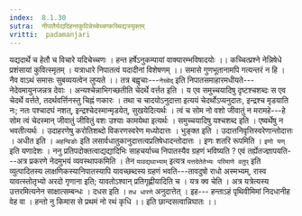 ```yaml
---
index:  8.1.30
sutra:  नीपातैर्यद्यदिहन्तकुविन्नेच्चेच्चण्कच्चिद्यत्रयुक्तम्
vritti:  padamanjari
---
```


यद्यदार्थे च हेतौ च विचारे यदिचेच्चणः ।
हन्त हर्षेऽनुकम्पायां वाक्यारम्भविषादयोः ।।
कच्चित्प्रश्ने नेन्निषेधे प्रशंसायां कुवित्स्मृतम् ।
यत्राधारे निपातत्वं यदादीनां विशेषणम् ।।
समासे गुणभूतानामपि गत्यन्तरं न हि ।
नैव वाऽथं समासः सुबव्ययत्वेन लुप्यते ।।
तत्र बह्वृचाः---`नेच्चेद्` इति निपातसमाहारमधीयते---नेदेवमायुनजन्नत्र देवाः । अन्यश्चेन्नाभिगच्छतीति चेदर्थे वर्त्तत इति । य एव समुच्चयादिषु दृष्टश्चशब्दः स एव चेदर्थे वर्त्तते, तदर्थवर्त्तिनस्तु चिह्नं णकारः । तथा च चादयोऽनुदात्ता इत्ययं चेदर्थोऽप्यनुदातः, इन्द्रश्च मृडयाति नः; नतः पश्चादघं नशत्, इन्द्रश्चेदस्मान्मृडयेत्, सुखयेदित्यर्थः । त्वं च सोम नो वशो जीवातुं न मरामहे---हे सोम त्वं चेदस्मान् जीवातुं जीवितुं वशः उश्याः कामयेथा इत्यर्थः ।
समुच्चयादिषु यश्चशब्द इति । एष्वर्थेषु न भवतीत्यर्थः । उदाहरणेषु करोतिशब्दो विकरणस्वरेण मध्योदात्तः । भुङ्क्त इति । उदात्तनिवृत्तिस्वरेणान्तोदात्तः । अधीत इति । `अहन्विङोः` इति लसार्वधातुकानुदात्तत्वप्रतिषेधादन्तोदात्तः । इणः शतरि रूपमिति । `इणो यण्` इति यणादेशः । ननु प्रतिपदोक्तत्वाद्यद्यादिभिः साहचर्याच्च निपातस्यैव ग्रहणं भविष्यति ? एवं तर्ह्येतज्ज्ञापयति---अत्र प्रकरणे नेदमुभयं व्यवस्थापकमिति । तेन `यावद्यथाभ्याम्` इत्यत्र `यत्तदेतेतेभ्यः परिमाणे वतुप्` इति व्युत्पादितस्य लाक्षणिकस्यानिपातस्यापि यावच्छब्दस्य ग्रहणं भवति---तावदुषो राधो अस्मभ्यम्, रास्व यावत्स्तोतृभ्यो अरदो गृणाना इति; यावतोऽश्वान् प्रतिगृह्णीयादिति च ।
यत्र क्व चेति । अत्र यत्रेत्यस्य उत्तरमित्यनेन साक्षात्सम्बन्धः । दधस इति । `तध धारणे` अनुदात्तेत् । इह---
हन्ताऽहं पृथिवीमिमां निदधानीह वेह वा ।
हन्तो नु किमास से प्रथमं नो रथं कृधि ।। इति छान्दसत्वान्निघातः ।।
